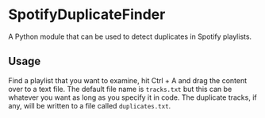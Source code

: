 # SpotifyDuplicateFinder
A Python module that can be used to detect duplicates in Spotify playlists.

## Usage

Find a playlist that you want to examine, hit Ctrl + A and drag the content over to a text file.
The default file name is `tracks.txt` but this can be whatever you want as long as you specify it in code. The duplicate tracks, if any, will be written to a file called `duplicates.txt`.
